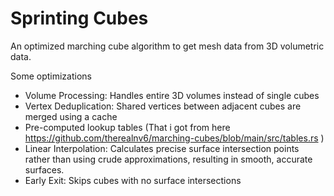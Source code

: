 # Sprinting Cubes
An optimized marching cube algorithm to get mesh data from 3D volumetric data.

Some optimizations
- Volume Processing: Handles entire 3D volumes instead of single cubes
- Vertex Deduplication: Shared vertices between adjacent cubes are merged using a cache
- Pre-computed lookup tables (That i got from here https://github.com/therealnv6/marching-cubes/blob/main/src/tables.rs )
- Linear Interpolation: Calculates precise surface intersection points rather than using crude approximations, resulting in smooth, accurate surfaces.
- Early Exit: Skips cubes with no surface intersections
